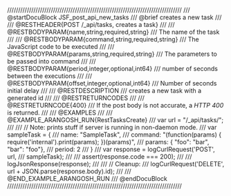 ////////////////////////////////////////////////////////////////////////////////
/// @startDocuBlock JSF_post_api_new_tasks
/// @brief creates a new task
///
/// @RESTHEADER{POST /_api/tasks, creates a task}
///
/// @RESTBODYPARAM{name,string,required,string}
/// The name of the task
///
/// @RESTBODYPARAM{command,string,required,string}
/// The JavaScript code to be executed
///
/// @RESTBODYPARAM{params,string,required,string}
/// The parameters to be passed into command
///
/// @RESTBODYPARAM{period,integer,optional,int64}
/// number of seconds between the executions
///
/// @RESTBODYPARAM{offset,integer,optional,int64}
/// Number of seconds initial delay 
///
/// @RESTDESCRIPTION
/// creates a new task with a generated id
///
/// @RESTRETURNCODES
///
/// @RESTRETURNCODE{400}
/// If the post body is not accurate, a *HTTP 400* is returned.
///
/// @EXAMPLES
///
/// @EXAMPLE_ARANGOSH_RUN{RestTasksCreate}
///     var url = "/_api/tasks/";
///
///     // Note: prints stuff if server is running in non-daemon mode.
///     var sampleTask = {
///       name: "SampleTask",
///       command: "(function(params) { require('internal').print(params); })(params)",
///       params: { "foo": "bar", "bar": "foo"},
///       period: 2
///     }
///     var response = logCurlRequest('POST', url,
///                                   sampleTask);
///
///     assert(response.code === 200);
///
///     logJsonResponse(response);
///
///     // Cleanup:
///     logCurlRequest('DELETE', url + JSON.parse(response.body).id);
///
/// @END_EXAMPLE_ARANGOSH_RUN
/// @endDocuBlock
////////////////////////////////////////////////////////////////////////////////